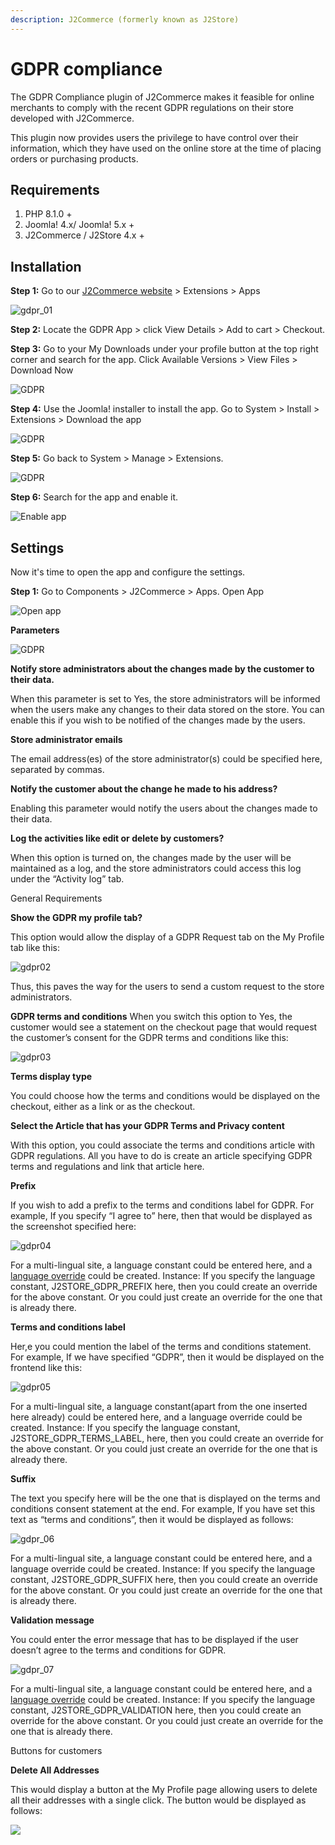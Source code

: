 ```yaml
---
description: J2Commerce (formerly known as J2Store)
---
```


# GDPR compliance

The GDPR Compliance plugin of J2Commerce makes it feasible for online merchants to comply with the recent GDPR regulations on their store developed with J2Commerce.

This plugin now provides users the privilege to have control over their information, which they have used on the online store at the time of placing orders or purchasing products.

## Requirements

1. PHP 8.1.0 +
2. Joomla! 4.x/ Joomla! 5.x +
3. J2Commerce / J2Store 4.x +

## Installation

**Step 1:** Go to our [J2Commerce website](https://www.j2commerce.com/) > Extensions > Apps

![gdpr\_01](../../assets/GDPR-1.webp)

**Step 2:** Locate the GDPR App > click View Details > Add to cart > Checkout.&#x20;

**Step 3:** Go to your My Downloads under your profile button at the top right corner and search for the app. Click Available Versions > View Files > Download Now

![GDPR](<../../assets/GDPR-2.webp>)

**Step 4:** Use the Joomla! installer to install the app. Go to System > Install > Extensions > Download the app

![GDPR](<../../assets/user-group-3 (1).webp>)

**Step 5:** Go back to System > Manage > Extensions.

![GDPR](<../../assets/user-group-5 (1).webp>)

**Step 6:** Search for the app and enable it.

![Enable app](<../../assets/GDPR-3.webp>)

## Settings

Now it's time to open the app and configure the settings.&#x20;

**Step 1:** Go to Components > J2Commerce > Apps. Open App

![Open app](<../../assets/GDPR-4.webp>)



**Parameters**

![GDPR](<../../assets/GDPR-5.webp>)

**Notify store administrators about the changes made by the customer to their data.**

When this parameter is set to Yes, the store administrators will be informed when the users make any changes to their data stored on the store. You can enable this if you wish to be notified of the changes made by the users.

**Store administrator emails**

The email address(es) of the store administrator(s) could be specified here, separated by commas.

**Notify the customer about the change he made to his address?**

Enabling this parameter would notify the users about the changes made to their data.

**Log the activities like edit or delete by customers?**

When this option is turned on, the changes made by the user will be maintained as a log, and the store administrators could access this log under the “Activity log” tab.

General Requirements

**Show the GDPR my profile tab?**

This option would allow the display of a GDPR Request tab on the My Profile tab like this:

![gdpr02](https://raw.githubusercontent.com/j2store/doc-images/master/apps/gdpr-compliance/gdpr_02.png)

Thus, this paves the way for the users to send a custom request to the store administrators.

**GDPR terms and conditions** When you switch this option to Yes, the customer would see a statement on the checkout page that would request the customer’s consent for the GDPR terms and conditions like this:

![gdpr03](https://raw.githubusercontent.com/j2store/doc-images/master/apps/gdpr-compliance/gdpr_03.png)

**Terms display type**

You could choose how the terms and conditions would be displayed on the checkout, either as a link or as the checkout.

**Select the Article that has your GDPR Terms and Privacy content**

With this option, you could associate the terms and conditions article with GDPR regulations. All you have to do is create an article specifying GDPR terms and regulations and link that article here.

**Prefix**

If you wish to add a prefix to the terms and conditions label for GDPR. For example, If you specify “I agree to” here, then that would be displayed as the screenshot specified here:

![gdpr04](https://raw.githubusercontent.com/j2store/doc-images/master/apps/gdpr-compliance/gdpr_04.png)

For a multi-lingual site, a language constant could be entered here, and a [language override](http://docs.j2store.org/articles/2064496-language-overrides-in-joomla-with-examples-using-j2store) could be created. Instance: If you specify the language constant, J2STORE\_GDPR\_PREFIX here, then you could create an override for the above constant. Or you could just create an override for the one that is already there.

**Terms and conditions label**

Her,e you could mention the label of the terms and conditions statement. For example, If we have specified “GDPR”, then it would be displayed on the frontend like this:

![gdpr05](https://raw.githubusercontent.com/j2store/doc-images/master/apps/gdpr-compliance/gdpr_05.png)

For a multi-lingual site, a language constant(apart from the one inserted here already) could be entered here, and a language override could be created. Instance: If you specify the language constant, J2STORE\_GDPR\_TERMS\_LABEL, here, then you could create an override for the above constant. Or you could just create an override for the one that is already there.

**Suffix**

The text you specify here will be the one that is displayed on the terms and conditions consent statement at the end. For example, If you have set this text as “terms and conditions”, then it would be displayed as follows:

![gdpr\_06](https://raw.githubusercontent.com/j2store/doc-images/master/apps/gdpr-compliance/gdpr_06.png)

For a multi-lingual site, a language constant could be entered here, and a language override could be created. Instance: If you specify the language constant, J2STORE\_GDPR\_SUFFIX here, then you could create an override for the above constant. Or you could just create an override for the one that is already there.

**Validation message**

You could enter the error message that has to be displayed if the user doesn’t agree to the terms and conditions for GDPR.

![gdpr\_07](https://raw.githubusercontent.com/j2store/doc-images/master/apps/gdpr-compliance/gdpr_07.png)

For a multi-lingual site, a language constant could be entered here, and a [language override](http://docs.j2store.org/articles/2064496-language-overrides-in-joomla-with-examples-using-j2store) could be created. Instance: If you specify the language constant, J2STORE\_GDPR\_VALIDATION here, then you could create an override for the above constant. Or you could just create an override for the one that is already there.

Buttons for customers

**Delete All Addresses**

This would display a button at the My Profile page allowing users to delete all their addresses with a single click. The button would be displayed as follows:

![](https://raw.githubusercontent.com/j2store/doc-images/master/apps/gdpr-compliance/gdpr_08.png)
